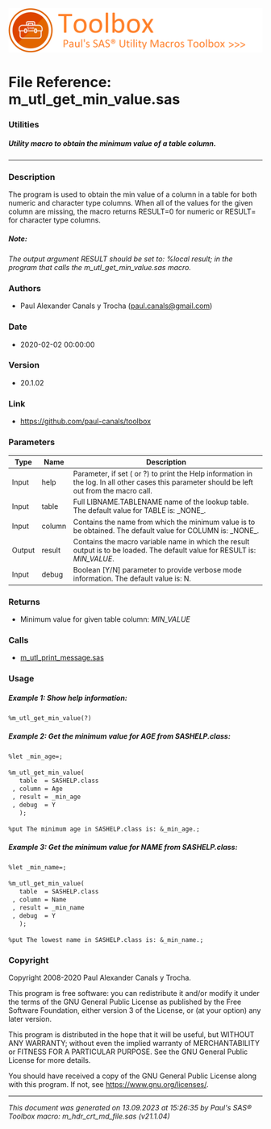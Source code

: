 ![../../misc/images/doc_banner.png](../../misc/images/doc_banner.png)
# 
# File Reference: m_utl_get_min_value.sas

### Utilities

##### Utility macro to obtain the minimum value of a table column.

***

### Description
The program is used to obtain the min value of a column in a table for both numeric and character type columns. When all of the values for the given column are missing, the macro returns RESULT=0 for numeric or RESULT= for character type columns.

##### *Note:*
*The output argument RESULT should be set to: %local result; in the program that calls the m_utl_get_min_value.sas macro.*

### Authors
* Paul Alexander Canals y Trocha (paul.canals@gmail.com)

### Date
* 2020-02-02 00:00:00

### Version
* 20.1.02

### Link
* https://github.com/paul-canals/toolbox

### Parameters
| Type | Name | Description |
| ---- | ---- | ----------- |
| Input | help | Parameter, if set ( or ?) to print the Help information in the log. In all other cases this parameter should be left out from the macro call. |
| Input | table | Full LIBNAME.TABLENAME name of the lookup table. The default value for TABLE is: \_NONE\_. |
| Input | column | Contains the name from which the minimum value is to be obtained. The default value for COLUMN is: \_NONE\_. |
| Output | result | Contains the macro variable name in which the result output is to be loaded. The default value for RESULT is: _MIN_VALUE_. |
| Input | debug | Boolean [Y/N] parameter to provide verbose mode information. The default value is: N. |

### Returns
* Minimum value for given table column: _MIN_VALUE_

### Calls
* [m_utl_print_message.sas](m_utl_print_message.md)

### Usage

##### Example 1: Show help information:
```sas
%m_utl_get_min_value(?)
```

##### Example 2: Get the minimum value for AGE from SASHELP.class:
```sas
%let _min_age=;

%m_utl_get_min_value(
   table  = SASHELP.class
 , column = Age
 , result = _min_age
 , debug  = Y
   );

%put The minimum age in SASHELP.class is: &_min_age.;
```

##### Example 3: Get the minimum value for NAME from SASHELP.class:
```sas
%let _min_name=;

%m_utl_get_min_value(
   table  = SASHELP.class
 , column = Name
 , result = _min_name
 , debug  = Y
   );

%put The lowest name in SASHELP.class is: &_min_name.;
```

### Copyright
Copyright 2008-2020 Paul Alexander Canals y Trocha. 
 
This program is free software: you can redistribute it and/or modify 
it under the terms of the GNU General Public License as published by 
the Free Software Foundation, either version 3 of the License, or 
(at your option) any later version. 
 
This program is distributed in the hope that it will be useful, 
but WITHOUT ANY WARRANTY; without even the implied warranty of 
MERCHANTABILITY or FITNESS FOR A PARTICULAR PURPOSE. See the 
GNU General Public License for more details. 
 
You should have received a copy of the GNU General Public License 
along with this program. If not, see <https://www.gnu.org/licenses/>. 


***
*This document was generated on 13.09.2023 at 15:26:35  by Paul's SAS&reg; Toolbox macro: m_hdr_crt_md_file.sas (v21.1.04)*
